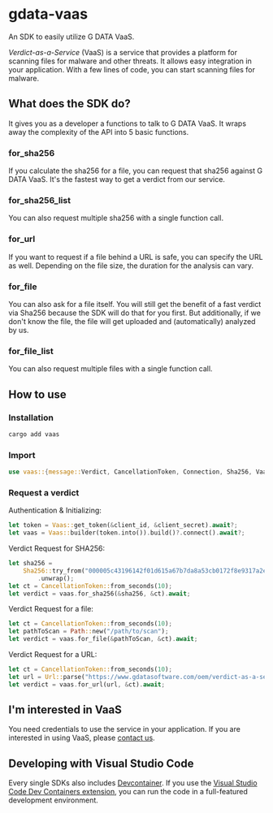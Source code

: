 # gdata-vaas

An SDK to easily utilize G DATA VaaS.

_Verdict-as-a-Service_ (VaaS) is a service that provides a platform for scanning files for malware and other threats. It allows easy integration in your application. With a few lines of code, you can start scanning files for malware.

## What does the SDK do?

It gives you as a developer a functions to talk to G DATA VaaS. It wraps away the complexity of the API into 5 basic functions.

### for_sha256

If you calculate the sha256 for a file, you can request that sha256 against G DATA VaaS. It's the fastest way to get a verdict from our service.

### for_sha256_list

You can also request multiple sha256 with a single function call.

### for_url

If you want to request if a file behind a URL is safe, you can specify the URL as well. Depending on the file size, the duration for the analysis can vary.

### for_file

You can also ask for a file itself. You will still get the benefit of a fast verdict via Sha256 because the SDK will do that for you first. But additionally, if we don't know the file, the file will get uploaded and (automatically) analyzed by us.

### for_file_list

You can also request multiple files with a single function call.

## How to use

### Installation

```bash
cargo add vaas
```

### Import

```rust
use vaas::{message::Verdict, CancellationToken, Connection, Sha256, Vaas};
```

### Request a verdict

Authentication & Initializing:
```rust
let token = Vaas::get_token(&client_id, &client_secret).await?;
let vaas = Vaas::builder(token.into()).build()?.connect().await?;
```

Verdict Request for SHA256:
```rust
let sha256 =
    Sha256::try_from("000005c43196142f01d615a67b7da8a53cb0172f8e9317a2ec9a0a39a1da6fe8")
        .unwrap();
let ct = CancellationToken::from_seconds(10);        
let verdict = vaas.for_sha256(&sha256, &ct).await;
```

Verdict Request for a file:
```rust
let ct = CancellationToken::from_seconds(10);
let pathToScan = Path::new("/path/to/scan");
let verdict = vaas.for_file(&pathToScan, &ct).await;
```

Verdict Request for a URL:
```rust
let ct = CancellationToken::from_seconds(10);
let url = Url::parse("https://www.gdatasoftware.com/oem/verdict-as-a-service").unwrap();
let verdict = vaas.for_url(url, &ct).await;
```

## <a name="interested"></a>I'm interested in VaaS

You need credentials to use the service in your application. If you are interested in using VaaS, please [contact us](mailto:oem@gdata.de).

## Developing with Visual Studio Code

Every single SDKs also includes [Devcontainer](./devcontainer/). If you use the [Visual Studio Code Dev Containers extension](https://code.visualstudio.com/docs/devcontainers/containers), you can run the code in a full-featured development environment.